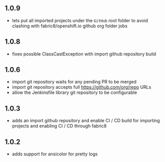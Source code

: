 ## 1.0.9

* lets put all imported projects under the `GitHub` root folder to avoid clashing with fabric8/openshift.io github org folder jobs
 
## 1.0.8

* fixes possible ClassCastException with import github repository build
 
## 1.0.6

* import git repository waits for any pending PR to be merged
* import git repository accepts full https://github.com/org/repo URLs
* allow the Jenkinsfile library git repository to be configurable

## 1.0.3

* adds an import github repository and enable CI / CD build for importing projects and enabling CI / CD through fabric8

## 1.0.2

* adds support for ansicolor for pretty logs
